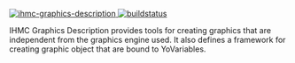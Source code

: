 [ ![ihmc-graphics-description](https://api.bintray.com/packages/ihmcrobotics/maven-release/ihmc-graphics-description/images/download.svg) ](https://bintray.com/ihmcrobotics/maven-release/ihmc-graphics-description/_latestVersion)
[ ![buildstatus](https://bamboo.ihmc.us/plugins/servlet/wittified/build-status/LIBS-IHMCGRAPHICSDESCRIPTION)](https://bamboo.ihmc.us/plugins/servlet/wittified/build-status/LIBS-IHMCGRAPHICSDESCRIPTION)

IHMC Graphics Description provides tools for creating graphics that are independent from the graphics engine used. It also defines a framework for creating graphic object that are bound to YoVariables.